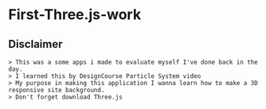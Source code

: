 # First-Three.js-work

## Disclaimer
    > This was a some apps i made to evaluate myself I've done back in the day.
    > I learned this by DesignCourse Particle System video
    > My purpose in making this application I wanna learn how to make a 3D responsive site background.
    > Don't forget download Three.js
